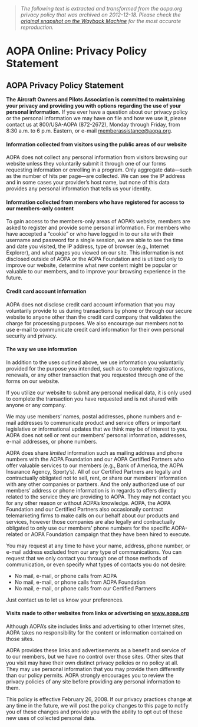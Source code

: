 > *The following text is extracted and transformed from the aopa.org privacy policy that was archived on 2012-12-18. Please check the [original snapshot on the Wayback Machine](https://web.archive.org/web/20121218054710id_/http%3A//www.aopa.org/privacy_policy.html) for the most accurate reproduction.*

# AOPA Online: Privacy Policy Statement

## AOPA Privacy Policy Statement

**The Aircraft Owners and Pilots Association is committed to maintaining your privacy and providing you with options regarding the use of your personal information.** If you ever have a question about our privacy policy or the personal information we may have on file and how we use it, please contact us at 800/USA-AOPA (872-2672), Monday through Friday, from 8:30 a.m. to 6 p.m. Eastern, or e-mail [memberassistance@aopa.org](mailto:memberassistance@aopa.org).

#### Information collected from visitors using the public areas of our website

AOPA does not collect any personal information from visitors browsing our website unless they voluntarily submit it through one of our forms requesting information or enrolling in a program. Only aggregate data—such as the number of hits per page—are collected. We can see the IP address and in some cases your provider’s host name, but none of this data provides any personal information that tells us your identity.

#### Information collected from members who have registered for access to our members-only content

To gain access to the members-only areas of AOPA’s website, members are asked to register and provide some personal information. For members who have accepted a “cookie” or who have logged in to our site with their username and password for a single session, we are able to see the time and date you visited, the IP address, type of browser (e.g., Internet Explorer), and what pages you viewed on our site. This information is not disclosed outside of AOPA or the AOPA Foundation and is utilized only to improve our website, determine what new content might be popular or valuable to our members, and to improve your browsing experience in the future.

#### Credit card account information

AOPA does not disclose credit card account information that you may voluntarily provide to us during transactions by phone or through our secure website to anyone other than the credit card company that validates the charge for processing purposes. We also encourage our members not to use e-mail to communicate credit card information for their own personal security and privacy.

#### The way we use information

In addition to the uses outlined above, we use information you voluntarily provided for the purpose you intended, such as to complete registrations, renewals, or any other transaction that you requested through one of the forms on our website.

If you utilize our website to submit any personal medical data, it is only used to complete the transaction you have requested and is not shared with anyone or any company.

We may use members’ names, postal addresses, phone numbers and e-mail addresses to communicate product and service offers or important legislative or informational updates that we think may be of interest to you. AOPA does not sell or rent our members’ personal information, addresses, e-mail addresses, or phone numbers. 

AOPA does share _limited_ information such as mailing address and phone numbers with the AOPA Foundation and our AOPA Certified Partners who offer valuable services to our members (e.g., Bank of America, the AOPA Insurance Agency, Sporty’s). All of our Certified Partners are legally and contractually obligated not to sell, rent, or share our members’ information with any other companies or partners. And the only authorized use of our members’ address or phone information is in regards to offers directly related to the service they are providing to AOPA. They may not contact you for any other reason or without AOPA’s knowledge. AOPA, the AOPA Foundation and our Certified Partners also occasionally contract telemarketing firms to make calls on our behalf about our products and services, however those companies are also legally and contractually obligated to only use our members’ phone numbers for the specific AOPA-related or AOPA Foundation campaign that they have been hired to execute.

You may request at any time to have your name, address, phone number, or e-mail address excluded from our any type of communications. You can request that we only contact you through one of those methods of communication, or even specify what types of contacts you do not desire: 

  * No mail, e-mail, or phone calls from AOPA 
  * No mail, e-mail, or phone calls from AOPA Foundation 
  * No mail, e-mail, or phone calls from our Certified Partners



Just contact us to let us know your preferences. 

#### Visits made to other websites from links or advertising on www.aopa.org

Although AOPA’s site includes links and advertising to other Internet sites, AOPA takes no responsibility for the content or information contained on those sites.

AOPA provides these links and advertisements as a benefit and service of to our members, but we have no control over those sites. Other sites that you visit may have their own distinct privacy policies or no policy at all. They may use personal information that you may provide them differently than our policy permits. AOPA strongly encourages you to review the privacy policies of any site before providing any personal information to them.

This policy is effective February 26, 2008. If our privacy practices change at any time in the future, we will post the policy changes to this page to notify you of these changes and provide you with the ability to opt out of these new uses of collected personal data.

